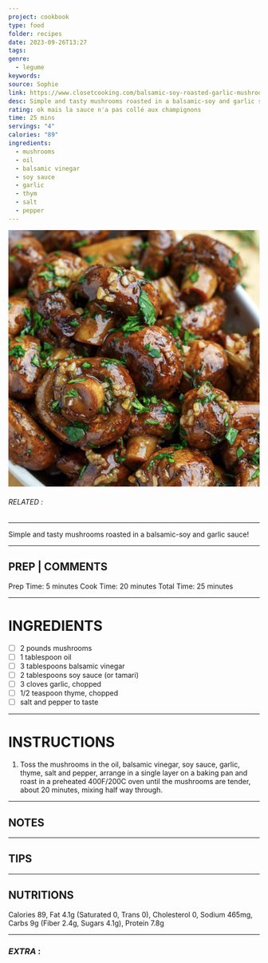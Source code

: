 ```yaml
---
project: cookbook
type: food
folder: recipes
date: 2023-09-26T13:27
tags: 
genre:
  - legume
keywords: 
source: Sophie
link: https://www.closetcooking.com/balsamic-soy-roasted-garlic-mushrooms/
desc: Simple and tasty mushrooms roasted in a balsamic-soy and garlic sauce!
rating: ok mais la sauce n'a pas collé aux champignons
time: 25 mins
servings: "4"
calories: "89"
ingredients:
  - mushrooms
  - oil
  - balsamic vinegar
  - soy sauce
  - garlic
  - thym
  - salt
  - pepper
---
```


![IMAGE](image_382.png)

###### *RELATED* : 
---
Simple and tasty mushrooms roasted in a balsamic-soy and garlic sauce!

---
## PREP | COMMENTS

Prep Time: 5 minutes Cook Time: 20 minutes Total Time: 25 minutes

---
# INGREDIENTS

- [ ] 2 pounds mushrooms
- [ ] 1 tablespoon oil
- [ ] 3 tablespoons balsamic vinegar
- [ ] 2 tablespoons soy sauce (or tamari)
- [ ] 3 cloves garlic, chopped
- [ ] 1/2 teaspoon thyme, chopped
- [ ] salt and pepper to taste

---
# INSTRUCTIONS

1. Toss the mushrooms in the oil, balsamic vinegar, soy sauce, garlic, thyme, salt and pepper, arrange in a single layer on a baking pan and roast in a preheated 400F/200C oven until the mushrooms are tender, about 20 minutes, mixing half way through.

---
## NOTES



---
## TIPS



---
## NUTRITIONS

Calories 89, Fat 4.1g (Saturated 0, Trans 0), Cholesterol 0, Sodium 465mg, Carbs 9g (Fiber 2.4g, Sugars 4.1g), Protein 7.8g

---
### *EXTRA* :



